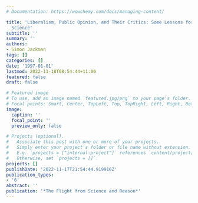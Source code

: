 ```yaml
---
# Documentation: https://wowchemy.com/docs/managing-content/

title: 'Liberalism, Public Opinion, and Their Critics: Some Lessons for Defending
  Science'
subtitle: ''
summary: ''
authors:
- Simon Jackman
tags: []
categories: []
date: '1997-01-01'
lastmod: 2022-11-18T08:54:44+11:00
featured: false
draft: false

# Featured image
# To use, add an image named `featured.jpg/png` to your page's folder.
# Focal points: Smart, Center, TopLeft, Top, TopRight, Left, Right, BottomLeft, Bottom, BottomRight.
image:
  caption: ''
  focal_point: ''
  preview_only: false

# Projects (optional).
#   Associate this post with one or more of your projects.
#   Simply enter your project's folder or file name without extension.
#   E.g. `projects = ["internal-project"]` references `content/project/deep-learning/index.md`.
#   Otherwise, set `projects = []`.
projects: []
publishDate: '2022-11-17T21:54:44.919916Z'
publication_types:
- '6'
abstract: ''
publication: '*The Flight from Science and Reason*'
---
```

